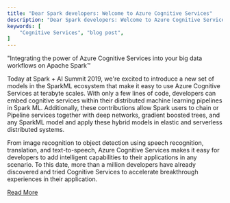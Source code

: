```yaml
---
title: "Dear Spark developers: Welcome to Azure Cognitive Services"
description: "Dear Spark developers: Welcome to Azure Cognitive Services"
keywords: [
	"Cognitive Services", "blog post",
]
---
```


"Integrating the power of Azure Cognitive Services into your big data workflows on Apache Spark™

Today at Spark + AI Summit 2019, we're excited to introduce a new set of models in the SparkML ecosystem that make it easy to use Azure Cognitive Services at terabyte scales. <!--truncate--> With only a few lines of code, developers can embed cognitive services within their distributed machine learning pipelines in Spark ML. Additionally, these contributions allow Spark users to chain or Pipeline services together with deep networks, gradient boosted trees, and any SparkML model and apply these hybrid models in elastic and serverless distributed systems.

From image recognition to object detection using speech recognition, translation, and text-to-speech, Azure Cognitive Services makes it easy for developers to add intelligent capabilities to their applications in any scenario. To this date, more than a million developers have already discovered and tried Cognitive Services to accelerate breakthrough experiences in their application.

[Read More](https://azure.microsoft.com/en-us/blog/dear-spark-developers-welcome-to-azure-cognitive-services/)

